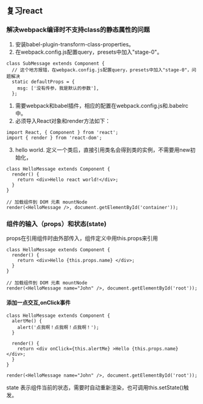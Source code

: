 ## 复习react

### 解决webpack编译时不支持class的静态属性的问题
1. 安装babel-plugin-transform-class-properties。
2. 在webpack.config.js配置query，presets中加入"stage-0"。
```
class SubMessage extends Component {
  // 这个地方报错，在webpack.config.js配置query，presets中加入"stage-0"，问题解决
  static defaultProps = {
    msg: ['没有传参，我是默认的参数'],
  };
```

1. 需要webpack和babel插件，相应的配置在webpack.config.js和.babelrc中。
2. 必须导入React对象和render方法如下：
```
import React, { Component } from 'react';
import { render } from 'react-dom';
```

3. hello world. 定义一个类后，直接引用类名会得到类的实例，不需要用new初始化，
```
class HelloMessage extends Component {
  render() {
    return <div>Hello react world!</div>;
  }
}

// 加载组件到 DOM 元素 mountNode
render(<HelloMessage />, document.getElementById('container'));
```

### 组件的输入（props）和状态(state)

props在引用组件时由外部传入，组件定义中用this.props来引用
```
class HelloMessage extends Component {
  render() {
    return <div>Hello {this.props.name} </div>;
  }
}

// 加载组件到 DOM 元素 mountNode
render(<HelloMessage name="John" />, document.getElementById('root'));
```

#### 添加一点交互,onClick事件
```
class HelloMessage extends Component {
  alertMe() {
    alert('点我啊！点我啊！点我啊！');
  }

  render() {
    return <div onClick={this.alertMe} >Hello {this.props.name} </div>;
  }
}

render(<HelloMessage name="John" />, document.getElementById('root'));

```


state 表示组件当前的状态，需要时自动重新渲染，也可调用this.setState()触发。
